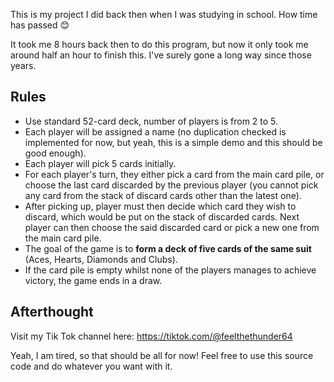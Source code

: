 This is my project I did back then when I was studying in school. How time has passed 😊

It took me 8 hours back then to do this program, but now it only took me around half an hour to finish this. I've surely
gone a long way since those years.

## Rules

- Use standard 52-card deck, number of players is from 2 to 5.
- Each player will be assigned a name (no duplication checked is implemented for now, but yeah, this is a simple demo
  and this should be good enough).
- Each player will pick 5 cards initially.
- For each player's turn, they either pick a card from the main card pile, or choose the last card discarded by the
  previous player (you cannot pick any card from the stack of discard cards other than the latest one).
- After picking up, player must then decide which card they wish to discard, which would be put on the stack of
  discarded cards. Next player can then choose the said discarded card or pick a new one from the main card pile.
- The goal of the game is to **form a deck of five cards of the same suit** (Aces, Hearts, Diamonds and Clubs).
- If the card pile is empty whilst none of the players manages to achieve victory, the game ends in a draw.

## Afterthought

Visit my Tik Tok channel here: https://tiktok.com/@feelthethunder64

Yeah, I am tired, so that should be all for now! Feel free to use this source code and do whatever you want with it.